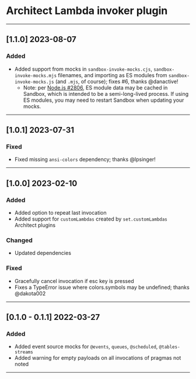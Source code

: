 # Architect Lambda invoker plugin

---

## [1.1.0] 2023-08-07

### Added

- Added support from mocks in `sandbox-invoke-mocks.cjs`, `sandbox-invoke-mocks.mjs` filenames, and importing as ES modules from `sandbox-invoke-mocks.js` (and `.mjs`, of course); fixes #6, thanks @danactive!
  - Note: per [Node.js #2806](https://github.com/nodejs/help/issues/2806), ES module data may be cached in Sandbox, which is intended to be a semi-long-lived process. If using ES modules, you may need to restart Sandbox when updating your mocks.

---

## [1.0.1] 2023-07-31

### Fixed

- Fixed missing `ansi-colors` dependency; thanks @lpsinger!

---

## [1.0.0] 2023-02-10

### Added

- Added option to repeat last invocation
- Added support for `customLambdas` created by `set.customLambdas` Architect plugins


### Changed

- Updated dependencies


### Fixed

- Gracefully cancel invocation if esc key is pressed
- Fixes a TypeError issue where colors.symbols may be undefined; thanks @dakota002

---

## [0.1.0 - 0.1.1] 2022-03-27

### Added

- Added event source mocks for `@events`, `queues`, `@scheduled`, `@tables-streams`
- Added warning for empty payloads on all invocations of pragmas not noted

---
